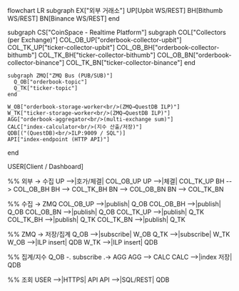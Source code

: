 flowchart LR
  subgraph EX["외부 거래소"]
    UP[Upbit WS/REST]
    BH[Bithumb WS/REST]
    BN[Binance WS/REST]
  end

  subgraph CS["CoinSpace - Realtime Platform"]
    subgraph COL["Collectors (per Exchange)"]
      COL_OB_UP["orderbook-collector-upbit"]
      COL_TK_UP["ticker-collector-upbit"]
      COL_OB_BH["orderbook-collector-bithumb"]
      COL_TK_BH["ticker-collector-bithumb"]
      COL_OB_BN["orderbook-collector-binance"]
      COL_TK_BN["ticker-collector-binance"]
    end

    subgraph ZMQ["ZMQ Bus (PUB/SUB)"]
      Q_OB["orderbook-topic"]
      Q_TK["ticker-topic"]
    end

    W_OB["orderbook-storage-worker<br/>(ZMQ→QuestDB ILP)"]
    W_TK["ticker-storage-worker<br/>(ZMQ→QuestDB ILP)"]
    AGG["orderbook-aggregator<br/>(multi-exchange sum)"]
    CALC["index-calculator<br/>(지수 산출/저장)"]
    QDB[("(QuestDB)<br/>ILP:9009 / SQL")]
    API["index-endpoint (HTTP API)"]
  end

  USER[Client / Dashboard]

  %% 외부 → 수집
  UP -->|호가/체결| COL_OB_UP
  UP -->|체결| COL_TK_UP
  BH --> COL_OB_BH
  BH --> COL_TK_BH
  BN --> COL_OB_BN
  BN --> COL_TK_BN

  %% 수집 → ZMQ
  COL_OB_UP -->|publish| Q_OB
  COL_OB_BH -->|publish| Q_OB
  COL_OB_BN -->|publish| Q_OB
  COL_TK_UP -->|publish| Q_TK
  COL_TK_BH -->|publish| Q_TK
  COL_TK_BN -->|publish| Q_TK

  %% ZMQ → 저장/집계
  Q_OB -->|subscribe| W_OB
  Q_TK -->|subscribe| W_TK
  W_OB -->|ILP insert| QDB
  W_TK -->|ILP insert| QDB

  %% 집계/지수
  Q_OB -. subscribe .-> AGG
  AGG --> CALC
  CALC -->|index 저장| QDB

  %% 조회
  USER -->|HTTPS| API
  API -->|SQL/REST| QDB
